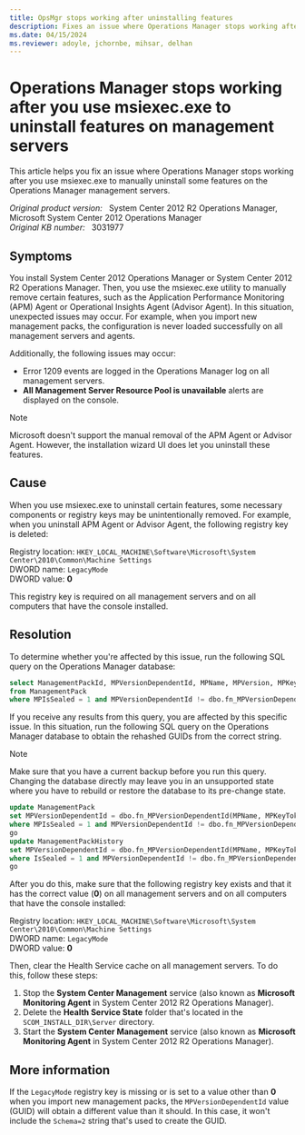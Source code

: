 ```yaml
---
title: OpsMgr stops working after uninstalling features
description: Fixes an issue where Operations Manager stops working after you use msiexec.exe to manually uninstall some features on the Operations Manager management servers.
ms.date: 04/15/2024
ms.reviewer: adoyle, jchornbe, mihsar, delhan
---
```

# Operations Manager stops working after you use msiexec.exe to uninstall features on management servers

This article helps you fix an issue where Operations Manager stops working after you use msiexec.exe to manually uninstall some features on the Operations Manager management servers.

_Original product version:_ &nbsp; System Center 2012 R2 Operations Manager, Microsoft System Center 2012 Operations Manager  
_Original KB number:_ &nbsp; 3031977

## Symptoms

You install System Center 2012 Operations Manager or System Center 2012 R2 Operations Manager. Then, you use the msiexec.exe utility to manually remove certain features, such as the Application Performance Monitoring (APM) Agent or Operational Insights Agent (Advisor Agent). In this situation, unexpected issues may occur. For example, when you import new management packs, the configuration is never loaded successfully on all management servers and agents.

Additionally, the following issues may occur:

- Error 1209 events are logged in the Operations Manager log on all management servers.
- **All Management Server Resource Pool is unavailable** alerts are displayed on the console.

> [!NOTE]
> Microsoft doesn't support the manual removal of the APM Agent or Advisor Agent. However, the installation wizard UI does let you uninstall these features.

## Cause

When you use msiexec.exe to uninstall certain features, some necessary components or registry keys may be unintentionally removed. For example, when you uninstall APM Agent or Advisor Agent, the following registry key is deleted:

Registry location: `HKEY_LOCAL_MACHINE\Software\Microsoft\System Center\2010\Common\Machine Settings`  
DWORD name: `LegacyMode`  
DWORD value: **0**

This registry key is required on all management servers and on all computers that have the console installed.

## Resolution

To determine whether you're affected by this issue, run the following SQL query on the Operations Manager database:

```sql
select ManagementPackId, MPVersionDependentId, MPName, MPVersion, MPKeyToken
from ManagementPack
where MPIsSealed = 1 and MPVersionDependentId != dbo.fn_MPVersionDependentId(MPName, MPKeyToken, MPVersion)
```

If you receive any results from this query, you are affected by this specific issue. In this situation, run the following SQL query on the Operations Manager database to obtain the rehashed GUIDs from the correct string.

> [!NOTE]
> Make sure that you have a current backup before you run this query. Changing the database directly may leave you in an unsupported state where you have to rebuild or restore the database to its pre-change state.

```sql
update ManagementPack
set MPVersionDependentId = dbo.fn_MPVersionDependentId(MPName, MPKeyToken, MPVersion), MPRunTimeXML = replace(MPRunTimeXML, 'RevisionId="' + convert(nvarchar(255), MPVersionDependentId) + '"', 'RevisionId="' + convert(nvarchar(255), dbo.fn_MPVersionDependentId(MPName, MPKeyToken, MPVersion)) + '"')
where MPIsSealed = 1 and MPVersionDependentId != dbo.fn_MPVersionDependentId(MPName, MPKeyToken, MPVersion)
go
update ManagementPackHistory
set MPVersionDependentId = dbo.fn_MPVersionDependentId(MPName, MPKeyToken, Version)
where IsSealed = 1 and MPVersionDependentId != dbo.fn_MPVersionDependentId(MPName, MPKeyToken, Version)
go
```

After you do this, make sure that the following registry key exists and that it has the correct value (**0**) on all management servers and on all computers that have the console installed:

Registry location: `HKEY_LOCAL_MACHINE\Software\Microsoft\System Center\2010\Common\Machine Settings`  
DWORD name: `LegacyMode`  
DWORD value: **0**

Then, clear the Health Service cache on all management servers. To do this, follow these steps:

1. Stop the **System Center Management** service (also known as **Microsoft Monitoring Agent** in System Center 2012 R2 Operations Manager).
2. Delete the **Health Service State** folder that's located in the `SCOM_INSTALL_DIR\Server` directory.
3. Start the **System Center Management** service (also known as **Microsoft Monitoring Agent** in System Center 2012 R2 Operations Manager).

## More information

If the `LegacyMode` registry key is missing or is set to a value other than **0** when you import new management packs, the `MPVersionDependentId` value (GUID) will obtain a different value than it should. In this case, it won't include the `Schema=2` string that's used to create the GUID.

